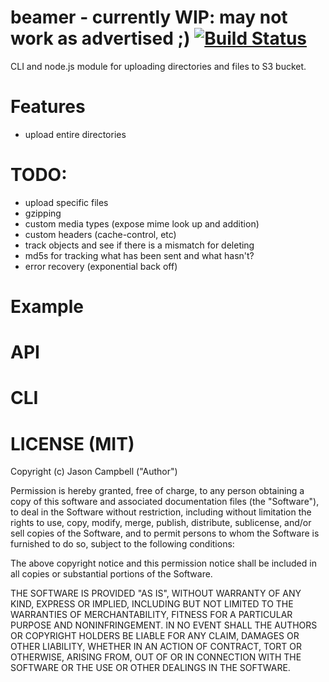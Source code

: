 # beamer - currently WIP: may not work as advertised ;) [![Build Status](https://travis-ci.org/jxson/beamer.png)](https://travis-ci.org/jxson/beamer)

CLI and node.js module for uploading directories and files to S3 bucket.

# Features

* upload entire directories

# TODO:

* upload specific files
* gzipping
* custom media types (expose mime look up and addition)
* custom headers (cache-control, etc)
* track objects and see if there is a mismatch for deleting
* md5s for tracking what has been sent and what hasn't?
* error recovery (exponential back off)

# Example

# API

# CLI

# LICENSE (MIT)

Copyright (c) Jason Campbell ("Author")

Permission is hereby granted, free of charge, to any person obtaining a copy of this software and associated documentation files (the "Software"), to deal in the Software without restriction, including without limitation the rights to use, copy, modify, merge, publish, distribute, sublicense, and/or sell copies of the Software, and to permit persons to whom the Software is furnished to do so, subject to the following conditions:

The above copyright notice and this permission notice shall be included in all copies or substantial portions of the Software.

THE SOFTWARE IS PROVIDED "AS IS", WITHOUT WARRANTY OF ANY KIND, EXPRESS OR IMPLIED, INCLUDING BUT NOT LIMITED TO THE WARRANTIES OF MERCHANTABILITY, FITNESS FOR A PARTICULAR PURPOSE AND NONINFRINGEMENT. IN NO EVENT SHALL THE AUTHORS OR COPYRIGHT HOLDERS BE LIABLE FOR ANY CLAIM, DAMAGES OR OTHER LIABILITY, WHETHER IN AN ACTION OF CONTRACT, TORT OR OTHERWISE, ARISING FROM, OUT OF OR IN CONNECTION WITH THE SOFTWARE OR THE USE OR OTHER DEALINGS IN THE SOFTWARE.

